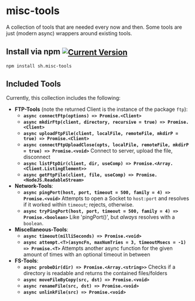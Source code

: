 # misc-tools
A collection of tools that are needed every now and then. Some tools are just (modern async) wrappers around existing tools.

## Install via npm <span style="vertical-align:middle">[![Current Version](https://img.shields.io/npm/v/sh.misc-tools.svg)](https://www.npmjs.com/package/sh.misc-tools)</span>
`npm install sh.misc-tools`

## Included Tools
Currently, this collection includes the following:
* __FTP-Tools__ (note the returned Client is the instance of the package `ftp`):
  * __`async connectFtp(options) => Promise.<Client>`__
  * __`async mkdirFtp(client, directory, recursive = true) => Promise.<Client>`__
  * __`async uploadFtpFile(client, localFile, remoteFile, mkdirP = true) => Promise.<Client>`__
  * __`async connectFtpUploadClose(opts, localFile, remoteFile, mkdirP = true) => Promise.<void>`__ Connect to server, upload the file, disconnect
  * __`async listFtpDir(client, dir, useComp) => Promise.<Array.<Client.ListingElement>>`__
  * __`async getFtpFile(client, file, useComp) => Promise.<NodeJS.ReadableStream>`__
* __Network-Tools__:
  * __`async pingPort(host, port, timeout = 500, family = 4) => Promise.<void>`__ Attempts to open a Socket to `host:port` and resolves if it worked within `timeout`; rejects, otherwise.
  * __`async tryPingPort(host, port, timeout = 500, family = 4) => Promise.<boolean>`__ Like 'pingPort()', but _always_ resolves with a `boolean`.
* __Miscellaneous-Tools__:
  * __`async timeout(milliSeconds) => Promise.<void>`__
  * __`async attempt.<T>(asyncFn, maxNumTries = 3, timeoutMsecs = -1) => Promise.<T>`__ Attempts another async function for the given amount of times with an optional timeout in between
* __FS-Tools__:
  * __`async probeDir(dir) => Promise.<Array.<string>>`__ Checks if a directory is readable and returns the contained files/folders
  * __`async moveFileByCopy(src, dst) => Promise.<void>`__
  * __`async renameFile(src, dst) => Promise.<void>`__
  * __`async unlinkFile(src) => Promise.<void>`__
